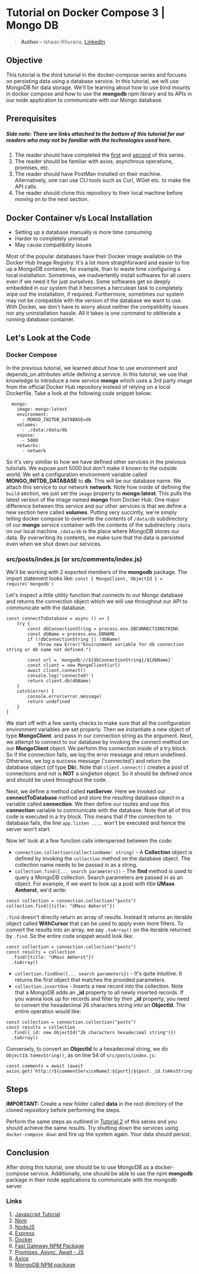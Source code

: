 # Tutorial on Docker Compose 3 | Mongo DB
> **Author -** Ishaan Khurana, [LinkedIn](https://www.linkedin.com/in/ishaan-khurana-46968679/)

## Objective
This tutorial is the third tutorial in the docker-compose series and focuses on persisting data using a database service. In this tutorial, we will use MongoDB for data storage. We'll be learning about how to use bind mounts in docker compose and how to use the **mongodb** npm library and its APIs in our node application to communicate with our Mongo database.

## Prerequisites
##### Side note: There are links attached to the bottom of this tutorial for our readers who may not be familiar with the technologies used here.
1. The reader should have completed the [first](https://github.com/scalable-web-systems/docker-compose-node) and [second](https://github.com/scalable-web-systems/docker-compose-gateway) of this series. 
2. The reader should be familiar with axios, asynchrous operations, promises, etc.
3. The reader should have PostMan installed on their machine. Alternatively, one can use CLI tools such as Curl, WGet etc. to make the API calls.
4. The reader should clone this repository to their local machine before moving on to the next section.

## Docker Container v/s Local Installation

* Setting up a database manually is more time consuming
* Harder to completely uninstall
* May cause compatibility issues

Most of the popular databases have their Docker image available on the Docker Hub Image Registry. It's a lot more straighforward and easier to fire up a MongoDB container, for example, than to waste time configuring a local installation. Sometimes, we inadvertently install softwares for all users even if we need it for just ourselves. Some softwares get so deeply embedded in our system that it becomes a herculean task to completely wipe out the installation, if required. Furthermore, sometimes our system may not be compatible with the version of the database we want to use. With Docker, we don't have to worry about neither the compatibility issues nor any uninstallation hassle. All it takes is one command to obliterate a running database container.

## Let's Look at the Code

### Docker Compose
In the previous tutorial, we learned about how to use environment and depends_on attributes while defining a service. In this tutorial, we use that knowledge to introduce a new service **mongo** which uses a 3rd party image from the official Docker Hub repository instead of relying on a local Dockerfile. Take a look at the following code snippet below:

```
  mongo:
    image: mongo:latest
    environment:
      - MONGO_INITDB_DATABASE=db
    volumes:
      - ./data:/data/db
    expose:
      - 5000
    networks:
      - network
```

So it's very similiar to how we have defined other services in the preivous tutorials. We expose port 5000 but don't make it known to the outside world. We set a configuration environment variable called **MONGO_INITDB_DATABASE** to **db**. This will be our database name. We attach this service to our network **network**. Note how inside of defining the `build` section, we just set the `image` property to **mongo:latest**. This pulls the latest version of the image named **mongo** from Docker Hub. One major difference between this service and our other services is that we define a new section here called **volumes**. Putting very succintly, we're simply telling docker compose to overwrite the contents of `/data/db` subdirectory of our **mongo** service container with the contents of the subdirectory `/data` on our local machine. `/data/db` is the place where MongoDB stores our data. By overwriting its contents, we make sure that the data is persisted even when we shut down our services.

### src/posts/index.js (or src/comments/index.js)

We'll be working with 2 exported members of the **mongodb** package. The import statement looks like:
`const { MongoClient, ObjectId } = require('mongodb')`

Let's inspect a little utility function that connects to our Mongo database and returns the connection object which we will use throughout our API to communicate with the database.

```
const connectToDatabase = async () => {
    try {
        const dbConnectionString = process.env.DBCONNECTIONSTRING
        const dbName = process.env.DBNAME
        if (!dbConnectionString || !dbName)
            throw new Error("Environment variable for db connection string or db name not defined.")
        
        const url = `mongodb://${dbConnectionString}/${dbName}`
        const client = new MongoClient(url)
        await client.connect()
        console.log('connected!')
        return client.db(dbName)
    }
    catch(error) {
        console.error(error.message)
        return undefined
    }
}
```
We start off with a few sanity checks to make sure that all the configuration environment variables are set properly. Then we instantiate a new object of type **MongoClient**. and pass in our connection string as the argument. Next, we attempt to connect to our database by invoking the connect method on our **MongoClient** object. We perform this connection inside of a try block. So if the connection fails, we log the error message and return undefined. Otherwise, we log a success message ('connected') and return the database object (of type **Db**). Note that `client.connect()` creates a pool of connections and not is __NOT__ a singleton object. So it should be defined once and should be used throughout the code.

Next, we define a method called **runServer**. Here we invoked our **connectToDatabase** method and store the resulting database object in a variable called **connection**. We then define our routes and use this **connection** variable to communicate with the database. Note that all of this code is executed in a try block. This means that if the connection to database fails, the line `app.listen ....` won't be executed and hence the server won't start.

Now let' look at a few function calls interspersed between the code:

* `connection.collection(collectionName: string)` - A **Collection** object is defined by invoking the `collection` method on the database object. The collection name needs to be passed in as a string.
* `collection.find({... search parameters})` - The **find** method is used to query a MongoDB collection. Search parameters are passed in as an object. For example, if we want to look up a post with title **UMass Amherst**, we'd write:
```
const collection = connection.collection("posts")
collection.find({title: "UMass Amherst"})
```

`.find` doesn't directly return an array of results. Instead it returns an iterable object called **WithCursor** that can be used to apply even more filters. To 
convert the results into an array, we say `.toArray()` on the iterable returned by `.find`. So the entire code snippet would look like:

```
const collection = connection.collection("posts")
const results = collection
  .find({title: "UMass Amherst"})
  .toArray()
```

* `collection.findOne({... search parameters})` - It's quite intuitive. It returns the first object that matches the provided parameters.
* `collection.insertOne` - Inserts a new record into the collection. Note that a MongoDB adds an **\_id** property to all newly inserted records. If you wanna look up for records and filter by their **\_id** property, you need to convert the hexadecimal 26 characters string into an **ObjectId**. The entire operation would like:

```
const collection = connection.collection("posts")
const results = collection
  .find({_id: new ObjectId("26 characters hexadecimal string")})
  .toArray()
```

Conversely, to convert an **ObjectId** to a hexadecimal string, we do `ObjectId.toHexString()`, as on line 54 of `src/posts/index.js`:

```
const comments = await (await axios.get(`http://${commentServiceName}:${port}/${post._id.toHexString()}`)).data
```


## Steps

**IMPORTANT:** Create a new folder called **data** in the root directory of the cloned repository before performing the steps.

Perform the same steps as outlined in [Tutorial 2](https://github.com/scalable-web-systems/docker-compose-gateway) of this series and you should achieve the same results. Try shutting down the services using `docker-compose down` and fire up the system again. Your data should persist.

## Conclusion
After doing this tutorial, one should be to use MongoDB as a docker-compose service. Additionally, one should be able to use the npm **mongodb** package in their node applications to communicate with the mongodb server. 

### Links
1. [Javascript Tutorial](https://www.w3schools.com/js/)
2. [Npm](https://www.npmjs.com/)
3. [NodeJS](https://nodejs.org/en/docs/)
4. [Express](https://expressjs.com/en/starter/hello-world.html)
5. [Docker](https://docs.docker.com/get-started/)
6. [Fast Gateway NPM Package](https://www.npmjs.com/package/fast-gateway)
7. [Promises, Async, Await - JS](https://javascript.info/async)
8. [Axios](https://github.com/axios/axios)
9. [MongoDB NPM package](https://www.npmjs.com/package/mongodb)


